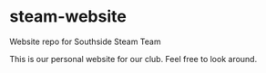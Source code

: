 # steam-website
Website repo for Southside Steam Team

This is our personal website for our club. Feel free to look around.
